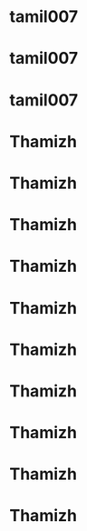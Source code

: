 # tamil007
# tamil007
# tamil007
# Thamizh
# Thamizh
# Thamizh
# Thamizh
# Thamizh
# Thamizh
# Thamizh
# Thamizh
# Thamizh
# Thamizh
